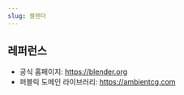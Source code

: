 ```yaml
---
slug: 블렌더
---
```

## 레퍼런스
- 공식 홈페이지: <https://blender.org>
- 퍼블릭 도메인 라이브러리: <https://ambientcg.com>
